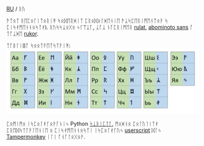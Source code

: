 [RU](https://github.com/dobrosketchkun/rurunes/blob/main/README.md)  / ᚱᚢ


ᚫᛏᛟᛏ ᚱᛖᛈᛟᚴᛁᛏᛟᚱᛁᛡ ᛋᛟᛞᛖᚱᚸᛁᛏ ᛈᚱᛟᛞᛟᛚᚸᛖᚾᛁᛖ ᚫᛣᛋᛈᛖᚱᛁᛗᛖᚾᛏᛟᚹ ᛋ ᛈᛁᛋᚯᛗᛖᚾᚾᛟᛋᛏᚯᚣ ᚱᚢᛋᛋᛣᛟᚷᛟ ᛃᚴᛠᛣᚪ, ᛣᚪᛣ ᚾᚪᛈᚱᛁᛗᛖᚱ [rulat](https://github.com/dobrosketchkun/rulatwiki), [abominoto sans](https://github.com/dobrosketchkun/Abominoto-Sans) ᚪ ᛏᚪᛣᚸᛖ [rukor](https://github.com/dobrosketchkun/rukor).

ᛏᚪᛒᛚᛁᛥᚪ ᛋᛟᛟᛏᚹᛖᛏᛋᛏᚹᛁᛡ:
![ᛏᚪᛒᛚᛁᛥᚪ ᛋᛟᛟᛏᚹᛖᛏᛋᛏᚹᛁᛡ](https://github.com/dobrosketchkun/rurunes/blob/main/misc/table.png?raw=true)


ᛈᛟᛗᛁᛗᛟ ᛁᛋᛈᛟᛚᚯᚴᛟᚹᚪᚾᛁᛃ Python [ᛋᛣᚱᛁᛈᛏᚪ](misc/rurunes.py), ᛗᛟᚸᚾᛟ ᛈᛟᛚᚢᛐᛁᛏᚯ ᛈᚱᛖᛞᛋᛏᚪᚹᛚᛖᚾᛁᛖ ᛟ ᛈᛁᛋᚯᛗᛖᚾᚾᛟᛋᛏᛁ ᛁᛋᛈᛟᛚᚯᚴᚢᛃ [userscript](misc/RuRunes-1.0.user.js) ᛞᛚᛃ [Tampermonkey](https://www.tampermonkey.net/) ᛁᛚᛁ ᚪᚾᚪᛚᛟᚷᛟᚹ.

